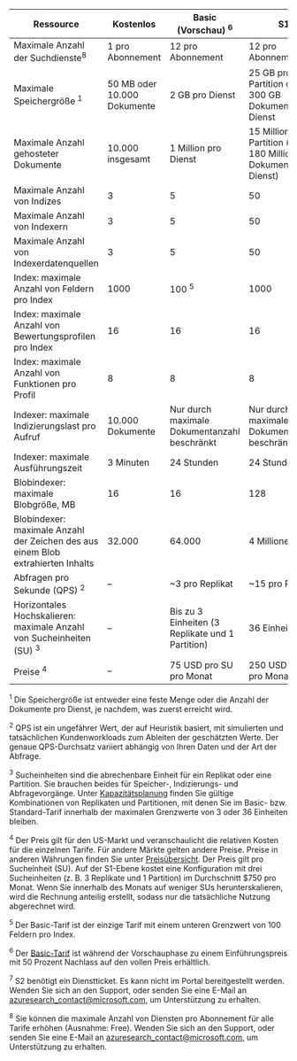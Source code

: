 Ressource|Kostenlos|Basic (Vorschau) <sup>6</sup>|S1|S2 <sup>7</sup>
---|---|---|---|----
Maximale Anzahl der Suchdienste<sup>8</sup>|1 pro Abonnement|12 pro Abonnement|12 pro Abonnement|1 pro Abonnement
Maximale Speichergröße <sup>1</sup>|50 MB oder 10.000 Dokumente|2 GB pro Dienst|25 GB pro Partition oder 300 GB Dokumente pro Dienst|100 GB pro Partition oder 1,2 TB pro Dienst
Maximale Anzahl gehosteter Dokumente|10\.000 insgesamt|1 Million pro Dienst|15 Millionen pro Partition (bis zu 180 Millionen Dokumente pro Dienst)|60 Millionen pro Partition (bis zu 720 Millionen Dokumente pro Dienst)
Maximale Anzahl von Indizes|3|5|50|200
Maximale Anzahl von Indexern|3|5|50|200
Maximale Anzahl von Indexerdatenquellen|3|5|50|200
Index: maximale Anzahl von Feldern pro Index|1000|100 <sup>5</sup>|1000|1000
Index: maximale Anzahl von Bewertungsprofilen pro Index|16|16|16|16
Index: maximale Anzahl von Funktionen pro Profil|8|8|8|8
Indexer: maximale Indizierungslast pro Aufruf|10\.000 Dokumente|Nur durch maximale Dokumentanzahl beschränkt|Nur durch maximale Dokumentanzahl beschränkt|Nur durch maximale Dokumentanzahl beschränkt
Indexer: maximale Ausführungszeit|3 Minuten|24 Stunden|24 Stunden|24 Stunden
Blobindexer: maximale Blobgröße, MB|16|16|128|256
Blobindexer: maximale Anzahl der Zeichen des aus einem Blob extrahierten Inhalts|32\.000|64\.000|4 Millionen|4 Millionen
Abfragen pro Sekunde (QPS) <sup>2</sup>|–|~3 pro Replikat|~15 pro Replikat|~60 pro Replikat
Horizontales Hochskalieren: maximale Anzahl von Sucheinheiten (SU) <sup>3</sup>|–|Bis zu 3 Einheiten (3 Replikate und 1 Partition)|36 Einheiten|36 Einheiten
Preise <sup>4</sup>|–|75 USD pro SU pro Monat|250 USD pro SU pro Monat|1\.000 USD pro SU pro Monat

<sup>1</sup> Die Speichergröße ist entweder eine feste Menge oder die Anzahl der Dokumente pro Dienst, je nachdem, was zuerst erreicht wird.

<sup>2</sup> QPS ist ein ungefährer Wert, der auf Heuristik basiert, mit simulierten und tatsächlichen Kundenworkloads zum Ableiten der geschätzten Werte. Der genaue QPS-Durchsatz variiert abhängig von Ihren Daten und der Art der Abfrage.

<sup>3</sup> Sucheinheiten sind die abrechenbare Einheit für ein Replikat oder eine Partition. Sie brauchen beides für Speicher-, Indizierungs- und Abfragevorgänge. Unter [Kapazitätsplanung](../articles/search/search-capacity-planning.md) finden Sie gültige Kombinationen von Replikaten und Partitionen, mit denen Sie im Basic- bzw. Standard-Tarif innerhalb der maximalen Grenzwerte von 3 oder 36 Einheiten bleiben.

<sup>4</sup> Der Preis gilt für den US-Markt und veranschaulicht die relativen Kosten für die einzelnen Tarife. Für andere Märkte gelten andere Preise. Preise in anderen Währungen finden Sie unter [Preisübersicht](https://azure.microsoft.com/pricing/details/search/). Der Preis gilt pro Sucheinheit (SU). Auf der S1-Ebene kostet eine Konfiguration mit drei Sucheinheiten (z. B. 3 Replikate und 1 Partition) im Durchschnitt $750 pro Monat. Wenn Sie innerhalb des Monats auf weniger SUs herunterskalieren, wird die Rechnung anteilig erstellt, sodass nur die tatsächliche Nutzung abgerechnet wird.

<sup>5</sup> Der Basic-Tarif ist der einzige Tarif mit einem unteren Grenzwert von 100 Feldern pro Index.

<sup>6</sup> Der [Basic-Tarif](http://aka.ms/azuresearchbasic) ist während der Vorschauphase zu einem Einführungspreis mit 50 Prozent Nachlass auf den vollen Preis erhältlich.

<sup>7</sup> S2 benötigt ein Dienstticket. Es kann nicht im Portal bereitgestellt werden. Wenden Sie sich an den Support, oder senden Sie eine E-Mail an azuresearch_contact@microsoft.com, um Unterstützung zu erhalten.

<sup>8</sup> Sie können die maximale Anzahl von Diensten pro Abonnement für alle Tarife erhöhen (Ausnahme: Free). Wenden Sie sich an den Support, oder senden Sie eine E-Mail an azuresearch_contact@microsoft.com, um Unterstützung zu erhalten.

<!---HONumber=AcomDC_0608_2016-->